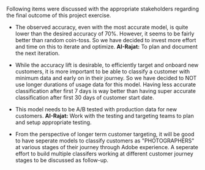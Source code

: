 Following items were discussed with the appropriate stakeholders regarding the final outcome of this project exercise.

*    The observed accuracy, even with the most accurate model, is quite lower than the desired accuracy of 70%. However, it seems to be fairly better than random coin-toss. So we have decided to invest more effort and time on this to iterate and optimize. **AI-Rajat:** To plan and document the next iteration.

*    While the accuracy lift is desirable, to efficiently target and onboard new customers, it is more important to be able to classify a customer with minimum data and early on in their journey. So we have decided to NOT use longer durations of usage data for this model. Having less accurate classification after first 7 days is way better than having super accurate classification after first 30 days of customer start date.

*    This model needs to be A/B tested with production data for new customers. **AI-Rajat:** Work with the testing and targeting teams to plan and setup appropriate testing.

*    From the perspective of longer term customer targeting, it will be good to have seperate models to classify customers as "PHOTOGRAPHERS" at various stages of their journey through Adobe experience. A seperate effort to build multiple classifers working at different customer journey stages to be discussed as follow-up.
